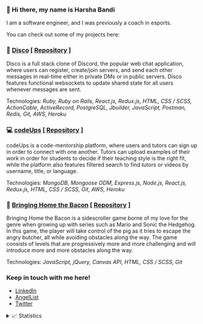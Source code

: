 ### 👋 Hi there, my name is Harsha Bandi 

I am a software engineer, and I was previously a coach in esports.

You can check out some of my projects here:

<h3>💬 <a href="https://disc-o.herokuapp.com/#/">Disco</a> [ <a href="https://github.com/ggharsha/disco">Repository</a> ]</h3> 

Disco is a full stack clone of Discord, the popular web chat application, where users can register, create/join servers, and send each other messages in real-time either in private DMs or in public servers. Disco features functional websockets to update shared state for all users whenever messages are sent. 

Technologies: *Ruby, Ruby on Rails, React.js, Redux.js, HTML, CSS / SCSS, ActionCable, ActiveRecord, PostgreSQL, Jbuilder, JavaScript, Postman, Redis, Git, AWS, Heroku*

<h3>💻 <a href="https://codeups.herokuapp.com/">codeUps</a> [ <a href="https://github.com/ggharsha/codeUps">Repository</a> ]</h3>

codeUps is a code-mentorship platform, where users and tutors can sign up in order to connect with one another. Tutors can upload examples of their work in order for students to decide if their teaching style is the right fit, while the platform also features filtered search to find tutors or videos by username, title, or language. 

Technologies: *MongoDB, Mongoose ODM, Express.js, Node.js, React.js, Redux.js, HTML, CSS / SCSS, Git, AWS, Heroku*

<h3>🥓 <a href="https://ggharsha.github.io/bringing_home_the_bacon/">Bringing Home the Bacon</a> [ <a href="https://github.com/ggharsha/bringing_home_the_bacon">Repository</a> ]</h3>

Bringing Home the Bacon is a sidescroller game borne of my love for the genre when growing up with series such as Mario and Sonic the Hedgehog. In this game, the player will take control of the pig as it tries to escape the angry butcher, all while avoiding obstacles along the way. The game consists of levels that are progressively more and more challenging and will introduce more and more obstacles along the way. 

Technologies: *JavaScript, jQuery, Canvas API, HTML, CSS / SCSS, Git*

### Keep in touch with me here!
  * <a href="https://linkedin.com/in/ggharsha">LinkedIn</a>
  * <a href="https://angel.co/u/harsha-bandi">AngelList</a>
  * <a href="https://twitter.com/ggharsha">Twitter</a>

<details>
 <summary>📈 Statistics</summary>
<br />
<img alt="Harsha's GitHub Top Languages" src="https://github-readme-stats.vercel.app/api/top-langs/?username=ggharsha&theme=dracula"" />
<br />
<img alt="Harsha's GitHub Stats" src="https://github-readme-stats.vercel.app/api?username=ggharsha&show_icons=true&theme=dracula" />
</details>
